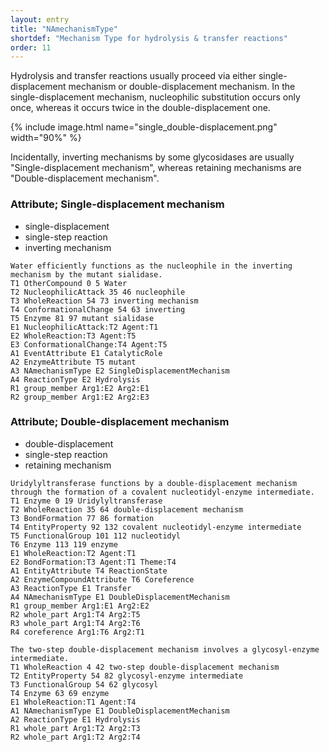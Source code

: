 ```yaml
---
layout: entry
title: "NAmechanismType"
shortdef: "Mechanism Type for hydrolysis & transfer reactions"
order: 11
---
```


Hydrolysis and transfer reactions usually proceed via either single-displacement mechanism or double-displacement mechanism. In the single-displacement mechanism, nucleophilic substitution occurs only once, whereas it occurs twice in the double-displacement one.

{% include image.html name="single_double-displacement.png" width="90%" %}

Incidentally, inverting mechanisms by some glycosidases are usually "Single-displacement mechanism", whereas retaining mechanisms are "Double-displacement mechanism".

### Attribute; Single-displacement mechanism
- single-displacement
- single-step reaction
- inverting mechanism

~~~ ann
Water efficiently functions as the nucleophile in the inverting mechanism by the mutant sialidase.
T1 OtherCompound 0 5 Water
T2 NucleophilicAttack 35 46 nucleophile
T3 WholeReaction 54 73 inverting mechanism
T4 ConformationalChange 54 63 inverting
T5 Enzyme 81 97 mutant sialidase
E1 NucleophilicAttack:T2 Agent:T1
E2 WholeReaction:T3 Agent:T5
E3 ConformationalChange:T4 Agent:T5
A1 EventAttribute E1 CatalyticRole
A2 EnzymeAttribute T5 mutant
A3 NAmechanismType E2 SingleDisplacementMechanism
A4 ReactionType E2 Hydrolysis
R1 group_member Arg1:E2 Arg2:E1
R2 group_member Arg1:E2 Arg2:E3
~~~

### Attribute; Double-displacement mechanism
- double-displacement
- single-step reaction
- retaining mechanism

~~~ ann
Uridylyltransferase functions by a double-displacement mechanism through the formation of a covalent nucleotidyl-enzyme intermediate.
T1 Enzyme 0 19 Uridylyltransferase
T2 WholeReaction 35 64 double-displacement mechanism
T3 BondFormation 77 86 formation
T4 EntityProperty 92 132 covalent nucleotidyl-enzyme intermediate
T5 FunctionalGroup 101 112 nucleotidyl
T6 Enzyme 113 119 enzyme
E1 WholeReaction:T2 Agent:T1
E2 BondFormation:T3 Agent:T1 Theme:T4
A1 EntityAttribute T4 ReactionState
A2 EnzymeCompoundAttribute T6 Coreference
A3 ReactionType E1 Transfer
A4 NAmechanismType E1 DoubleDisplacementMechanism
R1 group_member Arg1:E1 Arg2:E2
R2 whole_part Arg1:T4 Arg2:T5
R3 whole_part Arg1:T4 Arg2:T6
R4 coreference Arg1:T6 Arg2:T1
~~~
~~~ ann
The two-step double-displacement mechanism involves a glycosyl-enzyme intermediate.
T1 WholeReaction 4 42 two-step double-displacement mechanism
T2 EntityProperty 54 82 glycosyl-enzyme intermediate
T3 FunctionalGroup 54 62 glycosyl
T4 Enzyme 63 69 enzyme
E1 WholeReaction:T1 Agent:T4
A1 NAmechanismType E1 DoubleDisplacementMechanism
A2 ReactionType E1 Hydrolysis
R1 whole_part Arg1:T2 Arg2:T3
R2 whole_part Arg1:T2 Arg2:T4
~~~
